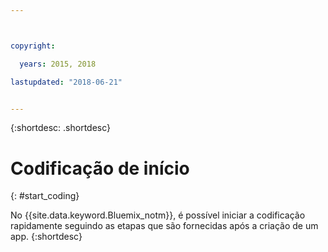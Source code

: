 ```yaml
---



copyright:

  years: 2015, 2018

lastupdated: "2018-06-21"


---
```


{:shortdesc: .shortdesc}

# Codificação de início
{: #start_coding}

No {{site.data.keyword.Bluemix_notm}}, é possível iniciar a codificação rapidamente seguindo as etapas que são
fornecidas após a criação de um app.
{:shortdesc}
